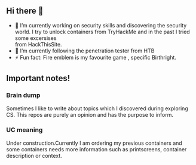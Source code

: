 ## Hi there 👋

- 🔭 I’m currently working on security skills and discovering the security world. I try to unlock containers from TryHackMe and in the past I tried some excersises <br>
from HackThisSite.<br>
- 🌱 I’m currently following the penetration tester from HTB<br>
- ⚡ Fun fact: Fire emblem is my favourite game , specific Birthright.<br>


## Important notes!
### Brain dump
Sometimes I like to write about topics which I discovered during exploring CS. This repos are purely an opinion and has the purpose to inform.
### UC meaning
Under construction.Currently I am ordering my previous containers and some containers needs more information such as printscreens, container description or context.
